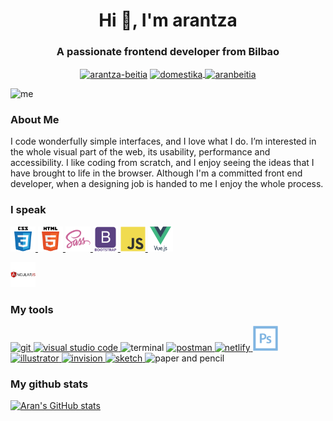 <h1 align="center">Hi 👋, I'm arantza</h1>
<h3 align="center">A passionate frontend developer from Bilbao</h3>
<p align="center">
<a href="https://linkedin.com/in/arantza-beitia" target="blank"><img align="center" src="https://raw.githubusercontent.com/rahuldkjain/github-profile-readme-generator/master/src/images/icons/Social/linked-in-alt.svg" alt="arantza-beitia" height="30" width="40" /></a>
  <a href="https://www.domestika.org/es/arantzabeitia" target="_blank"><img align="center" src="https://user-images.githubusercontent.com/12766483/129492741-1b163d5f-923e-45f1-a098-d8fa5e874b7a.png" alt="domestika" height="40" width="40" /> </a>
  <a href="https://twitter.com/aranbeitia" target="blank"><img align="center" src="https://raw.githubusercontent.com/rahuldkjain/github-profile-readme-generator/master/src/images/icons/Social/twitter.svg" alt="aranbeitia" height="40" width="50" /></a>
</p>

![me](https://user-images.githubusercontent.com/12766483/129491268-9ba5b015-1bd4-4dd2-844d-05d66f90dadf.jpg)

### About Me

<p>I code wonderfully simple interfaces, and I love what I do. I’m interested in the whole visual part of the web, its usability, performance and accessibility. I like coding from scratch, and I enjoy seeing the ideas that I have brought to life in the browser. Although I'm a committed front end developer, when a designing job is handed to me I enjoy the whole process.</p>

### I speak
<p align="left">
  <a href="https://www.w3schools.com/css/" target="_blank"> <img src="https://raw.githubusercontent.com/devicons/devicon/master/icons/css3/css3-original-wordmark.svg" alt="css3" width="40" height="40"/> </a> 
  <a href="https://www.w3.org/html/" target="_blank"> <img src="https://raw.githubusercontent.com/devicons/devicon/master/icons/html5/html5-original-wordmark.svg" alt="html5" width="40" height="40"/> </a> 
  <a href="https://sass-lang.com" target="_blank"> <img src="https://raw.githubusercontent.com/devicons/devicon/master/icons/sass/sass-original.svg" alt="sass" width="40" height="40"/> </a> 
  <a href="https://getbootstrap.com" target="_blank"> <img src="https://raw.githubusercontent.com/devicons/devicon/master/icons/bootstrap/bootstrap-plain-wordmark.svg" alt="bootstrap" width="40" height="40"/> </a> 
  <a href="https://developer.mozilla.org/en-US/docs/Web/JavaScript" target="_blank"> <img src="https://raw.githubusercontent.com/devicons/devicon/master/icons/javascript/javascript-original.svg" alt="javascript" width="40" height="40"/> </a> 
  <a href="https://vuejs.org/" target="_blank"> <img src="https://raw.githubusercontent.com/devicons/devicon/master/icons/vuejs/vuejs-original-wordmark.svg" alt="vuejs" width="40" height="40"/> </a> </p>
  <a href="https://angular.io" target="_blank"> <img src="https://raw.githubusercontent.com/devicons/devicon/master/icons/angularjs/angularjs-original-wordmark.svg" alt="angularjs" width="40" height="40"/> </a> 
</p>

### My tools
<p align="left"> 
  <a href="https://git-scm.com/" target="_blank"> <img src="https://www.vectorlogo.zone/logos/git-scm/git-scm-icon.svg" alt="git" width="40" height="40"/> </a> 
  <a href="https://code.visualstudio.com/" target="_blank"> <img src="https://user-images.githubusercontent.com/12766483/129493491-fe6f8ccb-7d6a-4348-9212-8e06510d56b7.png" alt="visual studio code" width="40" height="40"/> </a> 
  <img src="https://user-images.githubusercontent.com/12766483/129493519-def50c60-7e80-40c3-9a3a-74d36900217d.png" alt="terminal" width="50" height="45"/> 
   <a href="https://postman.com" target="_blank"> <img src="https://www.vectorlogo.zone/logos/getpostman/getpostman-icon.svg" alt="postman" width="40" height="40"/> </a>    
     <a href="https://www.netlify.com/" target="_blank"> <img src="https://user-images.githubusercontent.com/12766483/129493611-d0f665a4-1305-40e0-932f-5df98791f093.png" alt="netlify" width="40" height="40"/> </a>  
  <a href="https://www.photoshop.com/en" target="_blank"> <img src="https://raw.githubusercontent.com/devicons/devicon/master/icons/photoshop/photoshop-line.svg" alt="photoshop" width="40" height="40"/> </a> 
    <a href="https://www.adobe.com/in/products/illustrator.html" target="_blank"> <img src="https://www.vectorlogo.zone/logos/adobe_illustrator/adobe_illustrator-icon.svg" alt="illustrator" width="40" height="40"/> </a> 
  <a href="https://www.invisionapp.com/" target="_blank"> <img src="https://www.vectorlogo.zone/logos/invisionapp/invisionapp-icon.svg" alt="invision" width="40" height="40"/> </a> 
 <a href="https://www.sketch.com/" target="_blank"> <img src="https://www.vectorlogo.zone/logos/sketchapp/sketchapp-icon.svg" alt="sketch" width="40" height="40"/> </a> 
<img src="https://user-images.githubusercontent.com/12766483/129493329-db7a537a-61e2-4cf8-a72e-26ab3d813ff4.png" alt="paper and pencil" width="40" height="40"/> 

</p>

### My github stats

[![Aran's GitHub stats](https://github-readme-stats.vercel.app/api?username=AranBeitia&show_icons=true&theme=radical)](https://github.com/AranBeitia/github-readme-stats)

